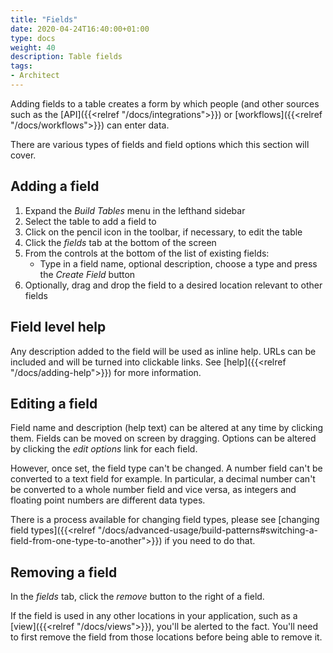 ```yaml
---
title: "Fields"
date: 2020-04-24T16:40:00+01:00
type: docs
weight: 40
description: Table fields
tags:
- Architect
---
```

Adding fields to a table creates a form by which people (and other sources such as the [API]({{<relref "/docs/integrations">}}) or [workflows]({{<relref "/docs/workflows">}}) can enter data.

There are various types of fields and field options which this section will cover.

## Adding a field
1. Expand the _Build Tables_ menu in the lefthand sidebar
2. Select the table to add a field to
3. Click on the pencil icon in the toolbar, if necessary, to edit the table
4. Click the _fields_ tab at the bottom of the screen
5. From the controls at the bottom of the list of existing fields:
    - Type in a field name, optional description, choose a type and press the _Create Field_ button
6. Optionally, drag and drop the field to a desired location relevant to other fields

## Field level help
Any description added to the field will be used as inline help. URLs can be included and will be turned into clickable links. See [help]({{<relref "/docs/adding-help">}}) for more information.

## Editing a field
Field name and description (help text) can be altered at any time by clicking them. Fields can be moved on screen by dragging. Options can be altered by clicking the _edit options_ link for each field.

However, once set, the field type can't be changed. A number field can't be converted to a text field for example. In particular, a decimal number can't be converted to a whole number field and vice versa, as integers and floating point numbers are different data types.

There is a process available for changing field types, please see [changing field types]({{<relref "/docs/advanced-usage/build-patterns#switching-a-field-from-one-type-to-another">}}) if you need to do that.

## Removing a field
In the _fields_ tab, click the _remove_ button to the right of a field.

If the field is used in any other locations in your application, such as a [view]({{<relref "/docs/views">}}), you'll be alerted to the fact. You'll need to first remove the field from those locations before being able to remove it.







